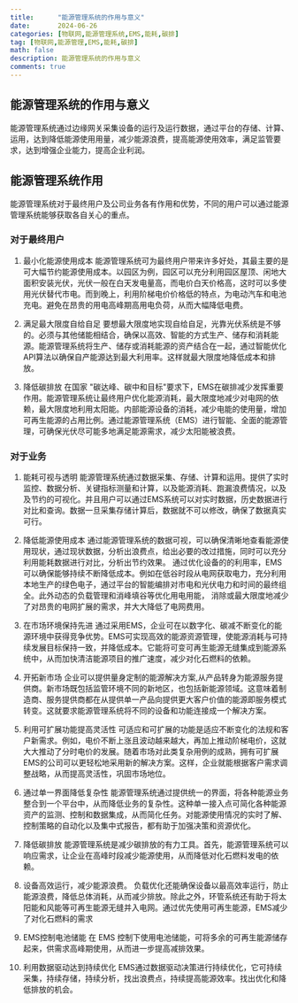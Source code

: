 ```yaml
---
title:      "能源管理系统的作用与意义"
date:       2024-06-26
categories: [物联网,能源管理系统,EMS,能耗,碳排]
tag: [物联网,能源管理,EMS,能耗,碳排]
math: false
description: 能源管理系统的作用与意义
comments: true
---
```


## 能源管理系统的作用与意义

能源管理系统通过边缘网关采集设备的运行及运行数据，通过平台的存储、计算、运用，达到降低能源使用用量，减少能源浪费，提高能源使用效率，满足监管要求，达到增强企业能力，提高企业利润。

## 能源管理系统作用

能源管理系统对于最终用户及公司业务各有作用和优势，不同的用户可以通过能源管理系统能够获取各自关心的重点。

### 对于最终用户
1. 最小化能源使用成本
能源管理系统可为最终用户带来许多好处，其最主要的是可大幅节约能源使用成本。以园区为例，园区可以充分利用园区屋顶、闲地大面积安装光伏，光伏一般在白天发电量高，而电价白天价格高，这时可以多使用光伏替代市电。而到晚上，利用阶梯电价价格低的特点，为电动汽车和电池充电。避免在昂贵的用电高峰期高用电负荷，从而大幅降低电费。

2. 满足最大限度自给自足
要想最大限度地实现自给自足，光靠光伏系统是不够的。必须与其他储能相结合，确保以高效、智能的方式生产、储存和消耗能源。能源管理系统将生产、储存或消耗能源的资产结合在一起，通过智能优化API算法以确保自产能源达到最大利用率。这样就最大限度地降低成本和排放。

3. 降低碳排放
在国家 "碳达峰、碳中和目标"要求下，EMS在碳排减少发挥重要作用。能源管理系统让最终用户优化能源消耗，最大限度地减少对电网的依赖，最大限度地利用太阳能。内部能源设备的消耗，减少电能的使用量，增加可再生能源的占用比例。通过能源管理系统（EMS）进行智能、全面的能源管理，可确保光伏尽可能多地满足能源需求，减少太阳能被浪费。

### 对于业务
1. 能耗可视与透明
能源管理系统通过数据采集、存储、计算和运用。提供了实时监控、数据分析、关键指标测量和计算，以及能源消耗、跑漏浪费情况，以及及节约的可视化。并且用户可以通过EMS系统可以对实时数据，历史数据进行对比和查询。数据一旦采集存储计算后，数据就不可以修改，确保了数据真实可行。

2. 降低能源使用成本
通过能源管理系统的数据可视，可以确保清晰地查看能源使用现状，通过现状数据，分析出浪费点，给出必要的改过措施，同时可以充分利用能耗数据进行对比，分析出节约效果。
通过优化设备的的利用率，EMS可以确保能够持续不断降低成本。例如在低谷时段从电网获取电力，充分利用本地生产的绿色电子，通过平台的智能编排对市电和光伏电力和时间的最终组全。此外动态的负载管理和消峰填谷等优化用电用能， 消除或最大限度地减少了对昂贵的电网扩展的需求，并大大降低了电网费用。

3. 在市场环境保持先进
通过采用EMS，企业可在以数字化、碳减不断变化的能源环境中获得竞争优势。EMS可实现高效的能源资源管理，使能源消耗与可持续发展目标保持一致，并降低成本。它能将可变可再生能源无缝集成到能源系统中，从而加快清洁能源项目的推广速度，减少对化石燃料的依赖。

4. 开拓新市场
企业可以提供量身定制的能源解决方案,从产品转身为能源服务提供商。新市场既包括监管环境不同的新地区，也包括新能源领域。这意味着制造商、服务提供商都在从提供单一产品向提供更大客户价值的能源即服务模式转变。这就要求能源管理系统将不同的设备和功能连接成一个解决方案。

5. 利用可扩展功能提高灵活性
可适应和可扩展的功能是适应不断变化的法规和客户新需求。例如，电价不断上涨且波动越来越大，再加上推动阶梯电价，这就大大推动了分时电价的发展。随着市场对此类复杂用例的成熟，拥有可扩展EMS的公司可以更轻松地采用新的解决方案。这样，企业就能根据客户需求调整战略，从而提高灵活性，巩固市场地位。

6. 通过单一界面降低复杂性
能源管理系统通过提供统一的界面，将各种能源业务整合到一个平台中，从而降低业务的复杂性。这种单一接入点可简化各种能源资产的监测、控制和数据集成，从而简化任务。对能源使用情况的实时了解、控制策略的自动化以及集中式报告，都有助于加强决策和资源优化。

7. 降低碳排放
能源管理系统是减少碳排放的有力工具。首先，能源管理系统可以响应需求，让企业在高峰时段减少能源使用，从而降低对化石燃料发电的依赖。

8. 设备高效运行，减少能源浪费。
负载优化还能确保设备以最高效率运行，防止能源浪费，降低总体消耗，从而减少排放。除此之外，环管系统还有助于将太阳能和风能等可再生能源无缝并入电网。通过优先使用可再生能源，EMS减少了对化石燃料的需求

9. EMS控制电池储能
在 EMS 控制下使用电池储能，可将多余的可再生能源储存起来，供需求高峰期使用，从而进一步提高减排效果。

10. 利用数据驱动达到持续优化
EMS通过数据驱动决策进行持续优化，它可持续采集，持续存储，持续分析，找出浪费点，持续提高能源效率。找出优化和降低排放的机会。
